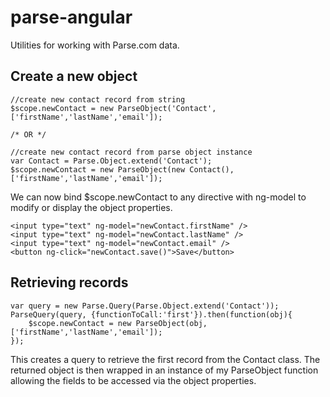 # parse-angular
Utilities for working with Parse.com data.

## Create a new object
```
//create new contact record from string
$scope.newContact = new ParseObject('Contact', ['firstName','lastName','email']);

/* OR */

//create new contact record from parse object instance
var Contact = Parse.Object.extend('Contact');
$scope.newContact = new ParseObject(new Contact(), ['firstName','lastName','email']);
```
We can now bind $scope.newContact to any directive with ng-model to modify or display the object properties.
```
<input type="text" ng-model="newContact.firstName" />
<input type="text" ng-model="newContact.lastName" />
<input type="text" ng-model="newContact.email" />
<button ng-click="newContact.save()">Save</button>
```

## Retrieving records
```
var query = new Parse.Query(Parse.Object.extend('Contact'));
ParseQuery(query, {functionToCall:'first'}).then(function(obj){
    $scope.newContact = new ParseObject(obj, ['firstName','lastName','email']);
});
```
This creates a query to retrieve the first record from the Contact class. The returned object is then wrapped in an instance of my ParseObject function allowing the fields to be accessed via the object properties.
